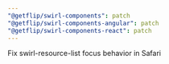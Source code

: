 ```yaml
---
"@getflip/swirl-components": patch
"@getflip/swirl-components-angular": patch
"@getflip/swirl-components-react": patch
---
```


Fix swirl-resource-list focus behavior in Safari
